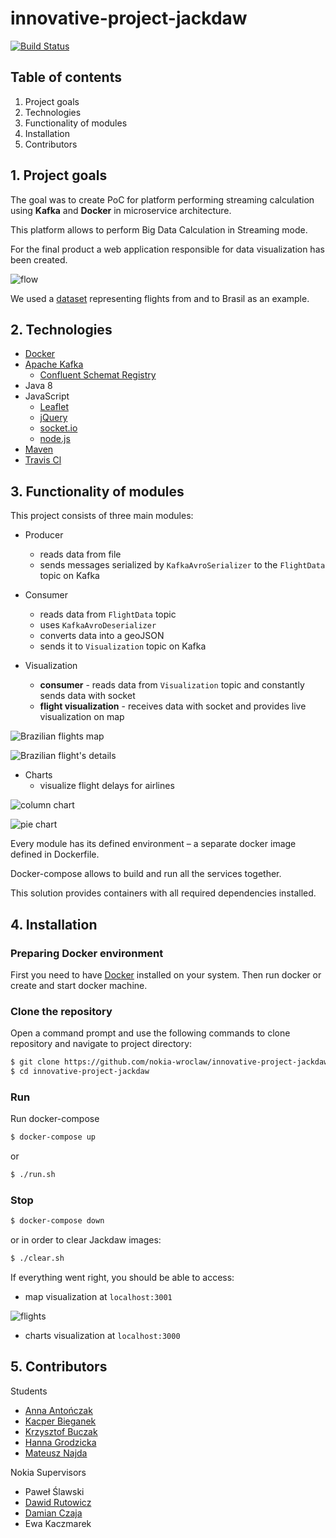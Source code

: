 # innovative-project-jackdaw

[![Build Status](https://travis-ci.org/nokia-wroclaw/innovative-project-jackdaw.svg?branch=master)](https://travis-ci.org/nokia-wroclaw/innovative-project-jackdaw)



## Table of contents

1. Project goals
2. Technologies
3. Functionality of modules
4. Installation
5. Contributors



## 1. Project goals

The goal was to create PoC for platform performing streaming calculation using **Kafka** and **Docker** in microservice architecture.

This platform allows to perform Big Data Calculation in Streaming mode. 

For the final product a web application responsible for data visualization has been created.

![flow](figures/flow_chart.png)

We used a [dataset](https://www.kaggle.com/ramirobentes/flights-in-brazil) representing flights from and to Brasil as an example.



## 2. Technologies

* [Docker](https://www.docker.com)
* [Apache Kafka](https://kafka.apache.org)
   * [Confluent Schemat Registry](https://docs.confluent.io)
* Java 8
* JavaScript
   * [Leaflet](https://leafletjs.com)
   * [jQuery](https://jquery.com)
   * [socket.io](https://socket.io)
   * [node.js](https://nodejs.org)
* [Maven](http://maven.apache.org)
* [Travis Cl](https://travis-ci.org)



## 3. Functionality of modules

This project consists of three main modules:

* Producer
   * reads data from file
   * sends messages serialized by `KafkaAvroSerializer` to the `FlightData` topic on Kafka
* Consumer

   * reads data from `FlightData` topic
   * uses `KafkaAvroDeserializer`
   * converts data into a geoJSON
   * sends it to `Visualization` topic on Kafka

* Visualization
   * **consumer** - reads data from `Visualization` topic and constantly sends data with socket
   * **flight visualization** - receives data with socket and provides live visualization on map

![Brazilian flights map](figures/map_screen.png)

![Brazilian flight's details](figures/map_details_screen.png)

* Charts
   * visualize flight delays for airlines

![column chart](figures/column_chart.png)

![pie chart](figures/pie_chart.png)


Every module has its defined environment – a separate docker image defined in Dockerfile.

Docker-compose allows to build and run all the services together.

This solution provides containers with all required dependencies installed.



## 4. Installation

### Preparing Docker environment
First you need to have [Docker](https://docs.docker.com/install) installed on your system.
Then run docker or create and start docker machine.

### Clone the repository
Open a command prompt and use the following commands to clone repository and navigate to project directory:
```bash
$ git clone https://github.com/nokia-wroclaw/innovative-project-jackdaw.git
$ cd innovative-project-jackdaw
```
### Run
Run docker-compose
```bash
$ docker-compose up
```
or 
```bash
$ ./run.sh
```

### Stop
```bash
$ docker-compose down
```

or in order to clear Jackdaw images:

```bash
$ ./clear.sh
```

If everything went right, you should be able to access:

* map visualization at `localhost:3001`

![flights](figures/flights.gif)

* charts visualization at `localhost:3000`


## 5. Contributors
Students
* [Anna Antończak](https://github.com/ankanna)
* [Kacper Bieganek](https://github.com/KacperBieganek)
* [Krzysztof Buczak](https://github.com/buczaq)
* [Hanna Grodzicka](https://github.com/hvvka)
* [Mateusz Najda](https://github.com/mnajda)

Nokia Supervisors
* Paweł Ślawski
* [Dawid Rutowicz](https://github.com/dawrut)
* [Damian Czaja](https://github.com/Trojan295)
* Ewa Kaczmarek
